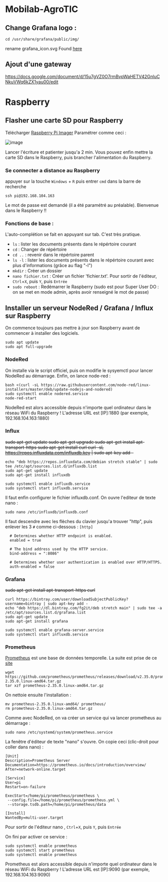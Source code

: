 # Mobilab-AgroTIC

## Change Grafana logo : 
```
cd /usr/share/grafana/public/img/
```
rename grafana_icon.svg
Found [here](https://community.grafana.com/t/how-can-i-customize-login-page/17441/4)


## Ajout d'une gateway
https://docs.google.com/document/d/15u7gVZ0O7rmBvpWaHETV42GnluCNkuVWq6kZX1yau00/edit

# Raspberry

## Flasher une carte SD pour Raspberry
Télécharger [Raspberry Pi Imager](https://www.raspberrypi.com/software/)
Paramétrer comme ceci : 

![image](https://user-images.githubusercontent.com/24956276/170987045-2e109392-74fc-4108-ad41-e181b20df4a6.png)

Lancer l'écriture et patienter jusqu'a 2 min. Vous pouvez enfin mettre la carte SD dans le Raspberry, puis brancher l'alimentation du Raspberry.

### Se connecter a distance au Raspberry
appuyer sur la touche ```Windows``` + ```R``` puis entrer ```cmd``` dans la barre de recherche

    ssh pi@192.168.104.163

Le mot de passe est demandé (il a été paramétré au préalable). Bienvenue dans le Raspberry !!

### Fonctions de base : 

L'auto-complétion se fait en appuyant sur tab. C'est très pratique.

 - ```ls``` : lister les documents présents dans le répértoire courant
 - ```cd``` : Changer de répértoire
 - ```cd ..``` : revenir dans le répértoire parent
 - ```ls -l``` : lister les documents présents dans le répértoire courant avec plus d'informations (grâce au flag "-l")
 - ```mkdir``` : Créer un dossier
 - ```nano fichier.txt``` : Créer un fichier 'fichier.txt'. Pour sortir de l'éditeur, ```Ctrl```+```X```, puis ```Y```, puis ```Entrée``` 
 - ```sudo reboot``` : Redémarrer le Raspberry (sudo est pour Super User DO : on se met en mode admin, après avoir renseigné le mot de passe)

## Installer un serveur NodeRed / Grafana / Influx sur Raspberry

On commence toujours pas mettre à jour son Raspberry avant de commencer à installer des logiciels.

    sudo apt update
    sudo apt full-upgrade

### NodeRed

On installe via le script officiel, puis on modifie le sysyemctl pour lancer NodeRed au démarrage. Enfin, on lance node-red : 

    bash <(curl -sL https://raw.githubusercontent.com/node-red/linux-installers/master/deb/update-nodejs-and-nodered)
    sudo systemctl enable nodered.service
    node-red-start
    
NodeRed est alors accessible depuis n'importe quel ordinateur dans le réseau WiFi du Raspberry ! 
L'adresse URL est [IP]:1880 (par exemple, 192.168.104.163:1880)

### Influx

   ~~sudo apt-get update
    sudo apt-get upgrade
    sudo apt-get install apt-transport-https
    sudo apt-get install curl
    curl -sL https://repos.influxdata.com/influxdb.key | sudo apt-key add -~~
    
    echo "deb https://repos.influxdata.com/debian stretch stable" | sudo tee /etc/apt/sources.list.d/influxdb.list 
    sudo apt-get update
    sudo apt-get install influxdb
    
    sudo systemctl enable influxdb.service
    sudo systemctl start influxdb.service

Il faut enfin configurer le fichier influxdb.conf. On ouvre l'editeur de texte nano :

    sudo nano /etc/influxdb/influxdb.conf

Il faut descendre avec les flèches du clavier jusqu'a trouver "http", puis enlever les 3 ```#``` comme ci-dessous : 
    ```[http]```
    
      # Determines whether HTTP endpoint is enabled.
      enabled = true

      # The bind address used by the HTTP service.
      bind-address = ":8086"

      # Determines whether user authentication is enabled over HTTP/HTTPS.
      auth-enabled = false
### Grafana

 ~~sudo apt-get install apt-transport-https curl~~
 
    curl https://bintray.com/user/downloadSubjectPublicKey?username=bintray | sudo apt-key add -
    echo "deb https://dl.bintray.com/fg2it/deb stretch main" | sudo tee -a /etc/apt/sources.list.d/grafana.list
    sudo apt-get update
    sudo apt-get install grafana
    
    sudo systemctl enable grafana-server.service 
    sudo systemctl start influxdb.service

### Prometheus

[Prometheus](https://prometheus.io/download/) est une base de données temporelle. La suite est prise de ce [site](https://pimylifeup.com/raspberry-pi-prometheus/)

    wget https://github.com/prometheus/prometheus/releases/download/v2.35.0/prometheus-2.35.0.linux-amd64.tar.gz
    tar xzf prometheus-2.35.0.linux-amd64.tar.gz
    
 On nettoie ensuite l'installation :
 
    mv prometheus-2.35.0.linux-amd64/ prometheus/
    rm prometheus-2.35.0.linux-amd64.tar.gz
 
 Comme avec NodeRed, on va créer un service qui va lancer prometheus au démarrage :
 
    sudo nano /etc/systemd/system/prometheus.service   
    
 La fenêtre d'éditeur de texte "nano" s'ouvre. On copie ceci (clic-droit pour coller dans nano) :
 
 ```
[Unit]
Description=Prometheus Server
Documentation=https://prometheus.io/docs/introduction/overview/
After=network-online.target

[Service]
User=pi
Restart=on-failure

ExecStart=/home/pi/prometheus/prometheus \
  --config.file=/home/pi/prometheus/prometheus.yml \
  --storage.tsdb.path=/home/pi/prometheus/data

[Install]
WantedBy=multi-user.target
```

Pour sortir de l'éditeur nano , ```Ctrl```+```X```, puis ```Y```, puis ```Entrée```

On fini par activer ce service : 

    sudo systemctl enable prometheus
    sudo systemctl start prometheus
    sudo systemctl enable prometheus

Prometheus est alors accessible depuis n'importe quel ordinateur dans le réseau WiFi du Raspberry ! 
L'adresse URL est [IP]:9090 (par exemple, 192.168.104.163:9090)
